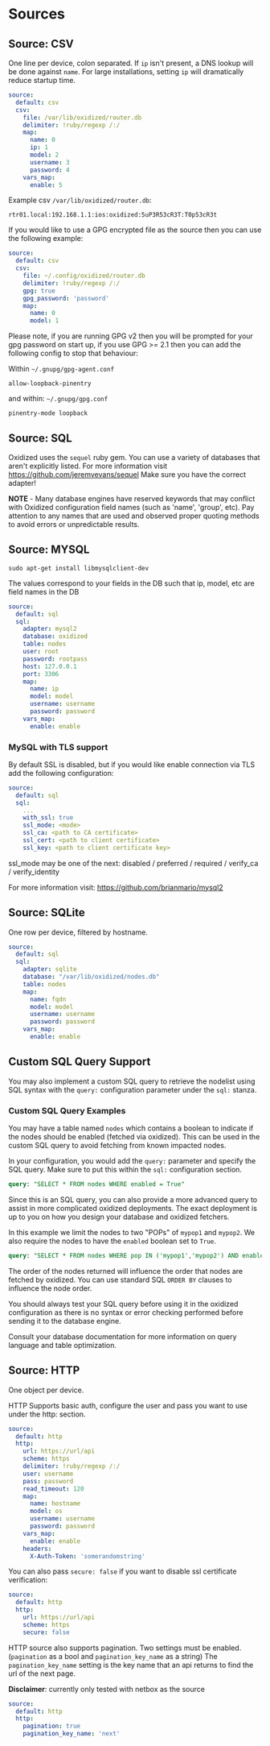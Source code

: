 # Sources

## Source: CSV

One line per device, colon separated. If `ip` isn't present, a DNS lookup will be done against `name`.  For large installations, setting `ip` will dramatically reduce startup time.

```yaml
source:
  default: csv
  csv:
    file: /var/lib/oxidized/router.db
    delimiter: !ruby/regexp /:/
    map:
      name: 0
      ip: 1
      model: 2
      username: 3
      password: 4
    vars_map:
      enable: 5
```

Example csv `/var/lib/oxidized/router.db`:

```text
rtr01.local:192.168.1.1:ios:oxidized:5uP3R53cR3T:T0p53cR3t
```

If you would like to use a GPG encrypted file as the source then you can use the following example:

```yaml
source:
  default: csv
  csv:
    file: ~/.config/oxidized/router.db
    delimiter: !ruby/regexp /:/
    gpg: true
    gpg_password: 'password'
    map:
      name: 0
      model: 1
```

Please note, if you are running GPG v2 then you will be prompted for your gpg password on start up, if you use GPG >= 2.1 then you can add the following config to stop that behaviour:

Within `~/.gnupg/gpg-agent.conf`

```text
allow-loopback-pinentry
```

and within: `~/.gnupg/gpg.conf`

```text
pinentry-mode loopback
```

## Source: SQL

 Oxidized uses the `sequel` ruby gem. You can use a variety of databases that aren't explicitly listed. For more information visit https://github.com/jeremyevans/sequel Make sure you have the correct adapter!

**NOTE** - Many database engines have reserved keywords that may conflict with Oxidized configuration field names (such as 'name', 'group', etc). Pay attention to any names that are used and observed proper quoting methods to avoid errors or unpredictable results.

## Source: MYSQL

`sudo apt-get install libmysqlclient-dev`

The values correspond to your fields in the DB such that ip, model, etc are field names in the DB

```yaml
source:
  default: sql
  sql:
    adapter: mysql2
    database: oxidized
    table: nodes
    user: root
    password: rootpass
    host: 127.0.0.1
    port: 3306
    map:
      name: ip
      model: model
      username: username
      password: password
    vars_map:
      enable: enable
```

### MySQL with TLS support
By default SSL is disabled, but if you would like enable connection via TLS add the following configuration:
```yaml
source:
  default: sql
  sql:
    ...
    with_ssl: true
    ssl_mode: <mode>
    ssl_ca: <path to CA certificate>
    ssl_cert: <path to client certificate>
    ssl_key: <path to client certificate key>
```
ssl_mode may be one of the next: disabled / preferred / required / verify_ca / verify_identity

For more information visit: https://github.com/brianmario/mysql2

## Source: SQLite

One row per device, filtered by hostname.

```yaml
source:
  default: sql
  sql:
    adapter: sqlite
    database: "/var/lib/oxidized/nodes.db"
    table: nodes
    map:
      name: fqdn
      model: model
      username: username
      password: password
    vars_map:
      enable: enable
```

## Custom SQL Query Support

You may also implement a custom SQL query to retrieve the nodelist using  SQL syntax with the `query:` configuration parameter under the `sql:` stanza.

### Custom SQL Query Examples

You may have a table named `nodes` which contains a boolean to indicate if the nodes should be enabled (fetched via oxidized). This can be used in the custom SQL query to avoid fetching from known impacted nodes.

In your configuration, you would add the `query:` parameter and specify the SQL query. Make sure to put this within the `sql:` configuration section.

```sql
query: "SELECT * FROM nodes WHERE enabled = True"
```

Since this is an SQL query, you can also provide a more advanced query to assist in more complicated oxidized deployments. The exact deployment is up to you on how you design your database and oxidized fetchers.

In this example we limit the nodes to two "POPs" of `mypop1` and `mypop2`. We also require the nodes to have the `enabled` boolean set to `True`.

```sql
query: "SELECT * FROM nodes WHERE pop IN ('mypop1','mypop2') AND enabled = True"
```

The order of the nodes returned will influence the order that nodes are fetched by oxidized. You can use standard SQL `ORDER BY` clauses to influence the node order.

You should always test your SQL query before using it in the oxidized configuration as there is no syntax or error checking performed before sending it to the database engine.

Consult your database documentation for more information on query language and table optimization.

## Source: HTTP

One object per device.

HTTP Supports basic auth, configure the user and pass you want to use under the http: section.

```yaml
source:
  default: http
  http:
    url: https://url/api
    scheme: https
    delimiter: !ruby/regexp /:/
    user: username
    pass: password
    read_timeout: 120
    map:
      name: hostname
      model: os
      username: username
      password: password
    vars_map:
      enable: enable
    headers:
      X-Auth-Token: 'somerandomstring'
```

You can also pass `secure: false` if you want to disable ssl certificate verification:

```yaml
source:
  default: http
  http:
    url: https://url/api
    scheme: https
    secure: false
```

HTTP source also supports pagination. Two settings must be enabled. (`pagination` as a bool and `pagination_key_name` as a string)
The `pagination_key_name` setting is the key name that an api returns to find the url of the next page.

**Disclaimer**: currently only tested with netbox as the source

```yaml
source:
  default: http
  http:
    pagination: true
    pagination_key_name: 'next'
```
